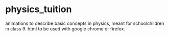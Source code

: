# physics_tuition
animations to describe basic concepts in physics, meant for schoolchildren in class 9. html to be used with google chrome or firefox.
